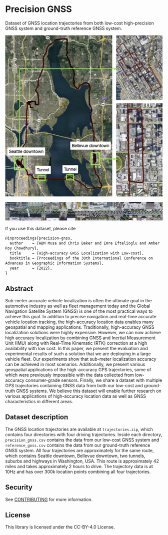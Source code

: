 # Precision GNSS
Dataset of GNSS location trajectories from both low-cost high-precision GNSS system and ground-truth reference GNSS system.

![](images/route.png)

![](images/lanes.png)

If you use this dataset, please cite

```
@inproceedings{precision-gnss,
  author    = {ABM Musa and Chris Baker and Emre Eftelioglu and Amber Roy Chowdhury},
  title     = {High-accuracy GNSS Localization with Low-cost},
  booktitle = {Proceedings of the 30th International Conference on Advances in Geographic Information Systems},
  year      = {2022},
}
```

## Abstract
Sub-meter accurate vehicle localization is often the ultimate goal in the automotive industry as well as fleet management today and the Global Navigation Satellite System (GNSS) is one of the most practical ways to achieve this goal. In addition to precise navigation and real-time accurate vehicle location tracking, the high-accuracy location data enables many geospatial and mapping applications. Traditionally, high-accuracy GNSS localization solutions were highly expensive. However, we can now achieve high accuracy localization by combining GNSS and Inertial Measurement Unit (IMU) along with Real-Time Kinematic (RTK) correction at a high availability with low cost. In this paper, we present the evaluation and experimental results of such a solution that we are deploying in a large vehicle fleet. Our experiments show that sub-meter localization accuracy can be achieved in most scenarios. Additionally, we present various geospatial applications of the high-accuracy GPS trajectories, some of which were previously impossible with the data collected from low-accuracy consumer-grade sensors. Finally, we share a dataset with multiple GPS trajectories containing GNSS data from both our low-cost and ground-truth GNSS systems. We believe this dataset will enable further research on various applications of high-accuracy location data as well as GNSS characteristics in different areas. 

## Dataset description
The GNSS location trajectories are available at `trajectories.zip`, which contains four directories with four driving trajectories. Inside each directory, `precision_gnss.csv` contains the data from our low-cost GNSS system and `reference_gnss.csv` contains the data from our ground-truth reference GNSS system. All four trajectories are approximately for the same route, which contains Seattle downtown, Bellevue downtown, two tunnels, suburbs and highways in Washington, USA. This route is approximately 42 miles and takes approximately 2 hours to drive. The trajectory data is at 10Hz and has over 300k location points combining all four trajectories. 



## Security

See [CONTRIBUTING](CONTRIBUTING.md#security-issue-notifications) for more information.

## License

This library is licensed under the CC-BY-4.0 License.

